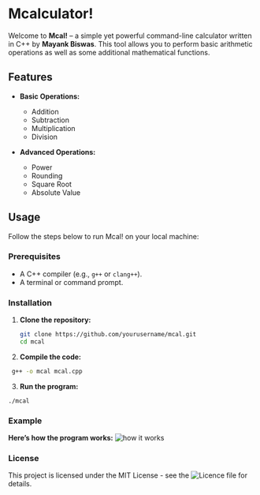 # Mcalculator!

Welcome to **Mcal!** – a simple yet powerful command-line calculator written in C++ by **Mayank Biswas**. This tool allows you to perform basic arithmetic operations as well as some additional mathematical functions.

## Features

- **Basic Operations:**
  - Addition
  - Subtraction
  - Multiplication
  - Division

- **Advanced Operations:**
  - Power
  - Rounding
  - Square Root
  - Absolute Value

## Usage

Follow the steps below to run Mcal! on your local machine:

### Prerequisites

- A C++ compiler (e.g., `g++` or `clang++`).
- A terminal or command prompt.

### Installation

1. **Clone the repository:**

   ```bash
   git clone https://github.com/yourusername/mcal.git
   cd mcal
   
2. **Compile the code:**

  ```bash
   g++ -o mcal mcal.cpp
  ```

3. **Run the program:**

  ```
  ./mcal
  ```
### Example

**Here’s how the program works:**
![how it works](images/image.png)

### License

This project is licensed under the MIT License - see the ![Licence](https://github.com/lordxexsteros/Mcalculator/blob/main/LICENSE)
 file for details.


